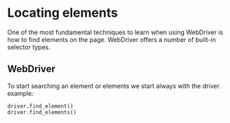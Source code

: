 # Locating elements
One of the most fundamental techniques to learn when using WebDriver is how to find elements on the page. WebDriver offers a number of built-in selector types.


## WebDriver
To start searching an element or elements we start always with the driver.  
example:  

```
driver.find_element()  
driver.find_elements()
```